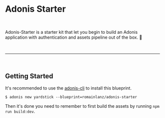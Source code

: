 <p align="center">
  <h1>Adonis Starter</h1>
</p>

<br>

Adonis-Starter is a starter kit that let you begin to build an Adonis application with authentication and assets pipeline out of the box. :rocket:

<br>
<hr>
<br>

## Getting Started

It's recommended to use the [adonis-cli](https://github.com/adonisjs/adonis-cli) to install this blueprint.

```shell
$ adonis new yardstick --blueprint=romainlanz/adonis-starter
```

Then it's done you need to remember to first build the assets by running `npm run build:dev`.
